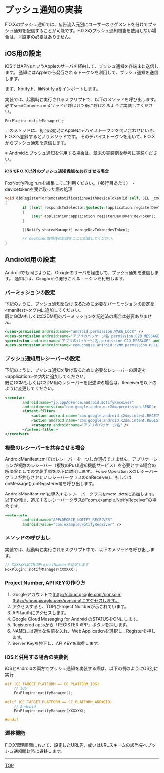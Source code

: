 # プッシュ通知の実装

F.O.Xのプッシュ通知では、広告流入元別にユーザーのセグメントを分けてプッシュ通知を配信することが可能です。F.O.Xのプッシュ通知機能を使用しない場合は、本設定の必要はありません。


## iOS用の設定

iOSではAPNsというAppleのサーバを経由して、プッシュ通知を各端末に送信します。通知にはAppleから発行されるトークンを利用して、プッシュ通知を送信します。まず、Notify.h、libNotify.aをインポートします。実装では、起動時に実行されるスクリプトで、以下のメソッドを呼び出します。必ずsendConversionメソッドが呼ばれた後に呼ばれるように実装してください。	FoxPlugin::notifyManager();このメソッドは、初回起動時にAppleにデバイストークンを問い合わせにいき、F.O.Xへ登録するというメソッドです。そのデバイストークンを用いて、F.O.Xからプッシュ通知を送信します。※ Androidとプッシュ通知を併用する場合は、章末の実装例を参考に実装ください。
#### iOSでF.O.X以外のプッシュ通知機能を共存させる場合

FoxNotifyPlugin.mを編集してご利用ください。（46行目あたり）・devicetokenを受け取った際の処理```objective-cvoid didRegisterForRemoteNotificationsWithDeviceToken(id self, SEL _cmd, id application, id devToken){    	if ([self respondsToSelector:@selector(application:registerDevToken:)])	    {    	    [self application:application registerDevToken:devToken];    	}		[[Notify sharedManager] manageDevToken:devToken];		// devtoken取得後の処理をここに記載してください。}
```

## Android用の設定

Androidでも同じように、Googleのサーバを経由して、プッシュ通知を送信します。
通知には、Googleから発行されるトークンを利用します。


### パーミッションの設定

下記のように、プッシュ通知を受け取るために必要なパーミッションの設定を\<manifest\>タグ内に追加してください。<br>
既にGCMもしくはC2DM用のパーミッションを記述済の場合は必要ありません。

```xml
<uses-permission android:name="android.permission.WAKE_LOCK" />
<uses-permission android:name="アプリのパッケージ名.permission.C2D_MESSAGE" />
<permission android:name="アプリのパッケージ名.permission.C2D_MESSAGE" android:protectionLevel="signature" />
<uses-permission android:name="com.google.android.c2dm.permission.RECEIVE" />
```

### プッシュ通知用レシーバーの設定

下記のように、プッシュ通知を受け取るために必要なレシーバーの設定を\<application\>タグ内に追加してください。<br>
既にGCMもしくはC2DM用のレシーバーを記述済の場合は、Receiverを以下のように変更してください。

```xml
<receiver
		android:name="jp.appAdForce.android.NotifyReceiver"
		android:permission="com.google.android.c2dm.permission.SEND">
		<intent-filter>
			<action android:name="com.google.android.c2dm.intent.RECEIVE" />
			<action android:name="com.google.android.c2dm.intent.REGISTRATION" />
			<category android:name="アプリのパッケージ名" />
		</intent-filter>
</receiver>
```

### 複数のレシーバーを共存させる場合

AndroidManifest.xmlではレシーバーを一つしか選択できません。アプリケーションが複数のレシーバー（複数のPush通知機能サービス）を必要とする場合の解決案としての実装手順を以下に説明します。Force Operation Xのレシーバークラスが共存させたいレシーバークラスのonReceive()、もしくはonMessage(),onRegistered()を呼び出します。AndroidManifest.xmlに導入するレシーバークラスをmeta-dataに追加します。<br>以下の例は、追加するレシーバークラスが”com.example.NotifyReceiver”の場合です。

```xml
<meta-data
		android:name="APPADFORCE_NOTIFY_RECEIVER"
		android:value="com.example.NotifyReceiver" />
```


### メソッドの呼び出し

実装では、起動時に実行されるスクリプト中で、以下のメソッドを呼び出します。

```cpp
// XXXXXXはGCMのProjectNumberを指定します
FoxPlugin::notifyManager(XXXXXX);
```
### Project Number, API KEYの作り方

1. Googleアカウントで[http://cloud.google.com/console](http://cloud.google.com/console)にアクセスします。
2. アクセスすると、TOPにProject Numberが示されています。
3. API&authにアクセスします。
4. Google Cloud Messaging for Android のSTATUSをONにします。
5. Registered appsから「REGISTER APP」ボタンを押します。
6. NAMEには適当な名前を入れ、Web Applicationを選択し、Registerを押します。
7. Server Keyを押下し、API KEYを取得します。

### iOSと併用する場合の実装例

iOSとAndroidの両方でプッシュ通知を実装する際は、以下の例のようにOS別に実行

```cpp
#if (CC_TARGET_PLATFORM == CC_PLATFORM_IOS)	// iOS	FoxPlugin::notifyManager();#elif (CC_TARGET_PLATFORM == CC_PLATFORM_ANDROID)	// Android	FoxPlugin::notifyManager(XXXXXX);#endif
```

### 遷移機能

F.O.X管理画面において、設定したURL先、或いはURLスキームの該当先へプッシュ通知開封時に遷移します。


---
[TOP](/lang/ja/README.md)
